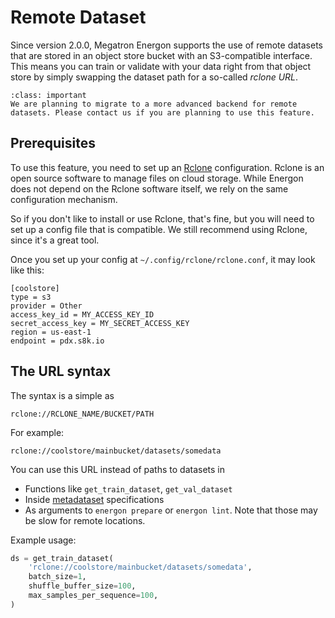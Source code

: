 <!--- Copyright (c) 2024, NVIDIA CORPORATION.
SPDX-License-Identifier: BSD-3-Clause -->

# Remote Dataset

Since version 2.0.0, Megatron Energon supports the use of remote datasets that are stored in an object store bucket with an S3-compatible interface.
This means you can train or validate with your data right from that object store by simply swapping the dataset path for a so-called _rclone URL_.

```{admonition} Note
:class: important
We are planning to migrate to a more advanced backend for remote datasets. Please contact us if you are planning to use this feature.
```

## Prerequisites

To use this feature, you need to set up an [Rclone](https://rclone.org/) configuration. Rclone is an open source software to manage files on cloud storage. While Energon does not depend on the Rclone software itself, we rely on the same configuration mechanism.

So if you don't like to install or use Rclone, that's fine, but you will need to set up a config file that is compatible. We still recommend using Rclone, since it's a great tool.

Once you set up your config at `~/.config/rclone/rclone.conf`, it may look like this:

```
[coolstore]
type = s3
provider = Other
access_key_id = MY_ACCESS_KEY_ID
secret_access_key = MY_SECRET_ACCESS_KEY
region = us-east-1
endpoint = pdx.s8k.io
```

## The URL syntax

The syntax is a simple as 

```
rclone://RCLONE_NAME/BUCKET/PATH
```

For example:

```
rclone://coolstore/mainbucket/datasets/somedata
```

You can use this URL instead of paths to datasets in

* Functions like `get_train_dataset`, `get_val_dataset`
* Inside [metadataset](../basic/metadataset) specifications
* As arguments to `energon prepare` or `energon lint`. Note that those may be slow for remote locations.

Example usage:

```python
ds = get_train_dataset(
    'rclone://coolstore/mainbucket/datasets/somedata',
    batch_size=1,
    shuffle_buffer_size=100,
    max_samples_per_sequence=100,
)
```
